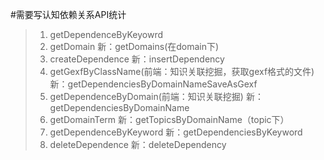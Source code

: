 #需要写认知依赖关系API统计
>1. getDependenceByKeyowrd
>2. getDomain 新：getDomains(在domain下)
>3. createDependence 新：insertDependency
>3. getGexfByClassName(前端：知识关联挖掘，获取gexf格式的文件) 新：getDependenciesByDomainNameSaveAsGexf
>4. getDependenceByDomain(前端：知识关联挖掘) 新：getDependenciesByDomainName
>5. getDomainTerm 新：getTopicsByDomainName（topic下）
>6. getDependenceByKeyword 新：getDependenciesByKeyword
>7. deleteDependence 新：deleteDependency
